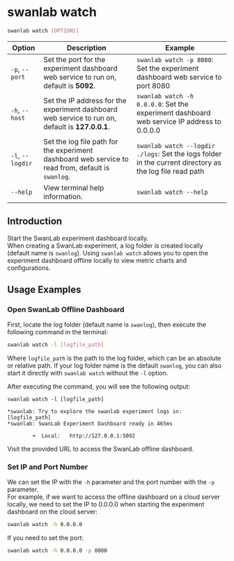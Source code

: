 # swanlab watch

``` bash
swanlab watch [OPTIONS]
```

| Option | Description | Example |
| --- | --- | --- |
| `-p`, `--port` | Set the port for the experiment dashboard web service to run on, default is **5092**. | `swanlab watch -p 8080`: Set the experiment dashboard web service to port 8080 |
| `-h`, `--host` | Set the IP address for the experiment dashboard web service to run on, default is **127.0.0.1**. | `swanlab watch -h 0.0.0.0`: Set the experiment dashboard web service IP address to 0.0.0.0 |
| `-l`, `--logdir` | Set the log file path for the experiment dashboard web service to read from, default is `swanlog`. | `swanlab watch --logdir ./logs`: Set the logs folder in the current directory as the log file read path |
| `--help` | View terminal help information. | `swanlab watch --help` |

## Introduction

Start the SwanLab experiment dashboard locally.  
When creating a SwanLab experiment, a log folder is created locally (default name is `swanlog`). Using `swanlab watch` allows you to open the experiment dashboard offline locally to view metric charts and configurations.

## Usage Examples

### Open SwanLab Offline Dashboard

First, locate the log folder (default name is `swanlog`), then execute the following command in the terminal:

```bash
swanlab watch -l [logfile_path]
```

Where `logfile_path` is the path to the log folder, which can be an absolute or relative path. If your log folder name is the default `swanlog`, you can also start it directly with `swanlab watch` without the `-l` option.

After executing the command, you will see the following output:
```bash{6}
swanlab watch -l [logfile_path]

*swanlab: Try to explore the swanlab experiment logs in: [logfile_path]
*swanlab: SwanLab Experiment Dashboard ready in 465ms

        ➜  Local:   http://127.0.0.1:5092
```

Visit the provided URL to access the SwanLab offline dashboard.

### Set IP and Port Number

We can set the IP with the `-h` parameter and the port number with the `-p` parameter.  
For example, if we want to access the offline dashboard on a cloud server locally, we need to set the IP to 0.0.0.0 when starting the experiment dashboard on the cloud server:

```bash
swanlab watch -h 0.0.0.0
```

If you need to set the port:
```bash
swanlab watch -h 0.0.0.0 -p 8080
```
